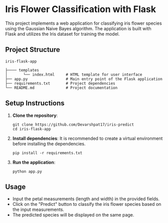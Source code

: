 # Iris Flower Classification with Flask

This project implements a web application for classifying iris flower species using the Gaussian Naive Bayes algorithm. The application is built with Flask and utilizes the Iris dataset for training the model.

## Project Structure

```
iris-flask-app

├──── templates
│       └── index.html     # HTML template for user interface
├── app.py                 # Main entry point of the Flask application   
├── requirements.txt       # Project dependencies
└── README.md              # Project documentation
```

## Setup Instructions

1. **Clone the repository**:
   ```
   git clone https://github.com/Devarshpat17/iris-predict
   cd iris-flask-app
   ```

2. **Install dependencies**:
   It is recommended to create a virtual environment before installing the dependencies.
   ```
   pip install -r requirements.txt
   ```

3. **Run the application**:
   ```
   python app.py
   ```



## Usage

- Input the petal measurements (length and width) in the provided fields.
- Click on the "Predict" button to classify the iris flower species based on the input measurements.
- The predicted species will be displayed on the same page.


